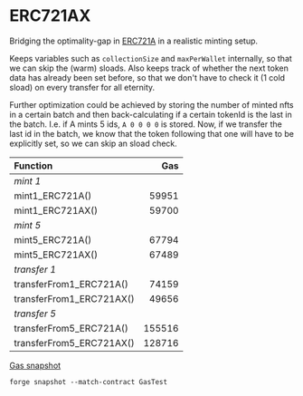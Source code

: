 # ERC721AX

Bridging the optimality-gap in [ERC721A](https://github.com/chiru-labs/ERC721A) in a realistic minting setup.

Keeps variables such as `collectionSize` and `maxPerWallet` internally, so that we can skip the (warm) sloads. Also keeps track of whether the next token data has already been set before, so that we don't have to check it (1 cold sload) on every transfer for all eternity.

Further optimization could be achieved by storing the number of minted nfts in a certain batch and then back-calculating if a certain tokenId is the last in the batch. I.e. if A mints 5 ids, `A 0 0 0 0` is stored. Now, if we transfer the last id in the batch, we know that the token following that one will have to be explicitly set, so we can skip an sload check.

| Function                 |    Gas |
| :----------------------- | -----: |
| _mint 1_                 |        |
| mint1_ERC721A()          |  59951 |
| mint1_ERC721AX()         |  59700 |
| _mint 5_                 |        |
| mint5_ERC721A()          |  67794 |
| mint5_ERC721AX()         |  67489 |
| _transfer 1_             |        |
| transferFrom1_ERC721A()  |  74159 |
| transferFrom1_ERC721AX() |  49656 |
| _transfer 5_             |        |
| transferFrom5_ERC721A()  | 155516 |
| transferFrom5_ERC721AX() | 128716 |

[Gas snapshot](.gas-snapshot)

```
forge snapshot --match-contract GasTest
```
